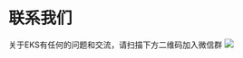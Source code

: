 ﻿# 联系我们
关于EKS有任何的问题和交流，请扫描下方二维码加入微信群
![](https://main.qcloudimg.com/raw/be013307050873d651f72a241fc085e6.jpeg)